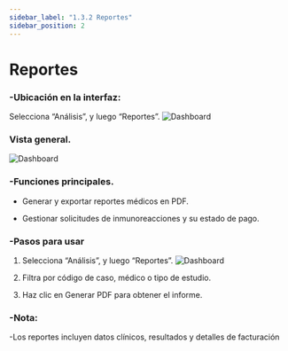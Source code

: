 ```yaml
---
sidebar_label: "1.3.2 Reportes"
sidebar_position: 2
---
```


# Reportes

### -Ubicación en la interfaz:

Selecciona “Análisis”, y luego “Reportes”.
![Dashboard](/img/img_solhub/exp.pro.1.3.2.reportes/1.webp)

### Vista general.
![Dashboard](/img/img_solhub/exp.pro.1.3.2.reportes/0.webp)

### -Funciones principales.

- Generar y exportar reportes médicos en PDF.

- Gestionar solicitudes de inmunoreacciones y su estado de pago.


### -Pasos para usar

1. Selecciona “Análisis”, y luego “Reportes”.
![Dashboard](/img/img_solhub/exp.pro.1.3.2.reportes/1.webp)

2. Filtra por código de caso, médico o tipo de estudio.


3. Haz clic en Generar PDF para obtener el informe.


### -Nota:

-Los reportes incluyen datos clínicos, resultados y detalles de facturación
